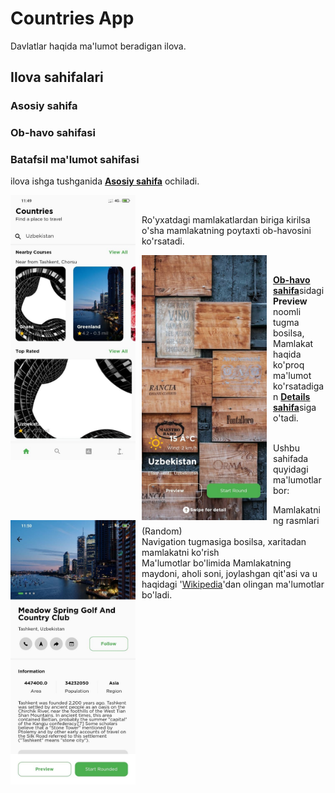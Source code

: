 # Countries App

Davlatlar haqida ma'lumot beradigan ilova.

## Ilova sahifalari

### Asosiy sahifa
### Ob-havo sahifasi
### Batafsil ma'lumot sahifasi


ilova ishga tushganida <b>[Asosiy sahifa](https://github.com/BahromjonPolat/Country-Info-App/blob/main/lib/screens/home_page.dart)</b> ochiladi.
</br>

 <img src="https://raw.githubusercontent.com/BahromjonPolat/Country-Info-App/main/assets/screenshots/main.jpg"
     alt="Onboarding page"
     style="float: left; margin-right: 10px;" width="200" />
 </br>
 
 Ro'yxatdagi mamlakatlardan biriga kirilsa o'sha mamlakatning poytaxti ob-havosini ko'rsatadi.
</br>

 <img src="https://raw.githubusercontent.com/BahromjonPolat/Country-Info-App/main/assets/screenshots/weather.jpg"
     alt="Onboarding page"
     style="float: left; margin-right: 10px;" width="200" />
 </br>
 
 <b>[Ob-havo sahifa](https://github.com/BahromjonPolat/Country-Info-App/blob/main/lib/screens/home_page.dart)</b>sidagi <b>Preview</b> noomli tugma bosilsa, Mamlakat haqida ko'proq ma'lumot ko'rsatadigan 
 <b>[Details sahifa](https://github.com/BahromjonPolat/Country-Info-App/blob/main/lib/screens/home_page.dart)</b>siga o'tadi.
 

 <img src="https://raw.githubusercontent.com/BahromjonPolat/Country-Info-App/main/assets/screenshots/details.jpg"
     alt="Onboarding page"
     style="float: left; margin-right: 10px;" width="200" />
 </br> 
Ushbu sahifada quyidagi ma'lumotlar bor:

Mamlakatning rasmlari (Random)</br>
Navigation tugmasiga bosilsa, xaritadan mamlakatni ko'rish</br>
Ma'lumotlar bo'limida Mamlakatning maydoni, aholi soni, joylashgan qit'asi va u haqidagi '<a href="https://wikipedia.com/" target="_blank">Wikipedia</a>'dan olingan ma'lumotlar bo'ladi.

